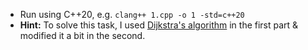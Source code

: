 - Run using C++20, e.g. `clang++ 1.cpp -o 1 -std=c++20`
- **Hint:** To solve this task, I used [Dijkstra's algorithm](https://en.wikipedia.org/wiki/Dijkstra%27s_algorithm#Algorithm) in the first part & modified it a bit in the second.